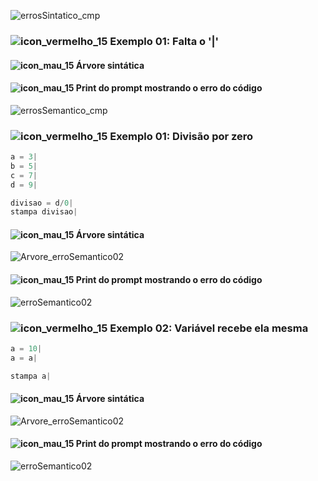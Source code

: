 ![errosSintatico_cmp](https://user-images.githubusercontent.com/66503956/205922331-eb3f837c-371a-49d0-8f87-affe64d9a91f.png)

### ![icon_vermelho_15](https://user-images.githubusercontent.com/66503956/205958830-c695458a-41a3-47da-b57d-8f5143a258c2.png) Exemplo 01: Falta o '|'

#### ![icon_mau_15](https://user-images.githubusercontent.com/66503956/205960909-177b21be-a580-4a28-96c1-91e336f3a8d2.png) Árvore sintática

#### ![icon_mau_15](https://user-images.githubusercontent.com/66503956/205960909-177b21be-a580-4a28-96c1-91e336f3a8d2.png) Print do prompt mostrando o erro do código

![errosSemantico_cmp](https://user-images.githubusercontent.com/66503956/205922345-8533baa4-08bb-4f8b-be51-3daa738b70be.png)

### ![icon_vermelho_15](https://user-images.githubusercontent.com/66503956/205958830-c695458a-41a3-47da-b57d-8f5143a258c2.png) Exemplo 01: Divisão por zero

```c
a = 3|
b = 5|
c = 7|
d = 9|

divisao = d/0|
stampa divisao|
```

#### ![icon_mau_15](https://user-images.githubusercontent.com/66503956/205960909-177b21be-a580-4a28-96c1-91e336f3a8d2.png) Árvore sintática 

![Arvore_erroSemantico02](https://user-images.githubusercontent.com/66503956/205958362-842f94fb-1c72-41e9-8866-83cb60b350ee.PNG)

#### ![icon_mau_15](https://user-images.githubusercontent.com/66503956/205960909-177b21be-a580-4a28-96c1-91e336f3a8d2.png) Print do prompt mostrando o erro do código

![erroSemantico02](https://user-images.githubusercontent.com/66503956/205958441-23d726ef-43e7-4d37-b0a3-33c4e57c8f90.PNG)

### ![icon_vermelho_15](https://user-images.githubusercontent.com/66503956/205958830-c695458a-41a3-47da-b57d-8f5143a258c2.png) Exemplo 02: Variável recebe ela mesma

```c
a = 10|
a = a|

stampa a|
```

#### ![icon_mau_15](https://user-images.githubusercontent.com/66503956/205960909-177b21be-a580-4a28-96c1-91e336f3a8d2.png) Árvore sintática 

![Arvore_erroSemantico02](https://user-images.githubusercontent.com/66503956/205958362-842f94fb-1c72-41e9-8866-83cb60b350ee.PNG)

#### ![icon_mau_15](https://user-images.githubusercontent.com/66503956/205960909-177b21be-a580-4a28-96c1-91e336f3a8d2.png) Print do prompt mostrando o erro do código

![erroSemantico02](https://user-images.githubusercontent.com/66503956/205958441-23d726ef-43e7-4d37-b0a3-33c4e57c8f90.PNG)
